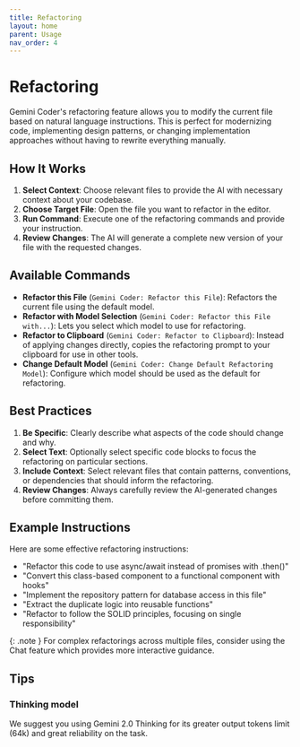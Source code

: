```yaml
---
title: Refactoring
layout: home
parent: Usage
nav_order: 4
---
```


# Refactoring

Gemini Coder's refactoring feature allows you to modify the current file based on natural language instructions. This is perfect for modernizing code, implementing design patterns, or changing implementation approaches without having to rewrite everything manually.

## How It Works

1. **Select Context**: Choose relevant files to provide the AI with necessary context about your codebase.
2. **Choose Target File**: Open the file you want to refactor in the editor.
3. **Run Command**: Execute one of the refactoring commands and provide your instruction.
4. **Review Changes**: The AI will generate a complete new version of your file with the requested changes.

## Available Commands

- **Refactor this File** (`Gemini Coder: Refactor this File`): Refactors the current file using the default model.
- **Refactor with Model Selection** (`Gemini Coder: Refactor this File with...`): Lets you select which model to use for refactoring.
- **Refactor to Clipboard** (`Gemini Coder: Refactor to Clipboard`): Instead of applying changes directly, copies the refactoring prompt to your clipboard for use in other tools.
- **Change Default Model** (`Gemini Coder: Change Default Refactoring Model`): Configure which model should be used as the default for refactoring.

## Best Practices

1. **Be Specific**: Clearly describe what aspects of the code should change and why.
2. **Select Text**: Optionally select specific code blocks to focus the refactoring on particular sections.
3. **Include Context**: Select relevant files that contain patterns, conventions, or dependencies that should inform the refactoring.
4. **Review Changes**: Always carefully review the AI-generated changes before committing them.

## Example Instructions

Here are some effective refactoring instructions:

- "Refactor this code to use async/await instead of promises with .then()"
- "Convert this class-based component to a functional component with hooks"
- "Implement the repository pattern for database access in this file"
- "Extract the duplicate logic into reusable functions"
- "Refactor to follow the SOLID principles, focusing on single responsibility"

{: .note }
For complex refactorings across multiple files, consider using the Chat feature which provides more interactive guidance.

## Tips

### Thinking model

We suggest you using Gemini 2.0 Thinking for its greater output tokens limit (64k) and great reliability on the task.
